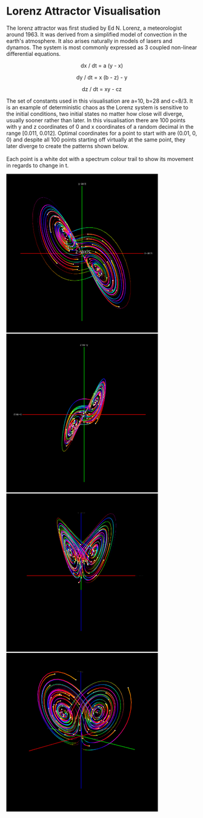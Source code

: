 # Lorenz Attractor Visualisation
The lorenz attractor was first studied by Ed N. Lorenz, a meteorologist around 1963. It was derived from a simplified model of convection in the earth's atmosphere. It also arises naturally in models of lasers and dynamos. The system is most commonly expressed as 3 coupled non-linear differential equations.
<p align="center">dx / dt = a (y - x)</p>

<p align="center">dy / dt = x (b - z) - y</p>

<p align="center">dz / dt = xy - cz</p>
The set of constants used in this visualisation are a=10, b=28 and c=8/3. It is an example of deterministic chaos as the Lorenz system is sensitive to the initial conditions, two initial states no matter how close will diverge, usually sooner rather than later. In this visualisation there are 100 points with y and z coordinates of 0 and x coordinates of a random decimal in the range [0.011, 0.012]. Optimal coordinates for a point to start with are (0.01, 0, 0) and despite all 100 points starting off virtually at the same point, they later diverge to create the patterns shown below.<br/><br/>
Each point is a white dot with a spectrum colour trail to show its movement in regards to change in t.
<p float="left">
  <img src="https://github.com/David-Sangojinmi/Projects/blob/master/Processing/Images/lorenz_1.png" width="400" height="417.8"/>
  <img src="https://github.com/David-Sangojinmi/Projects/blob/master/Processing/Images/lorenz_2.png" width="400" height="417.8"/>
  <img src="https://github.com/David-Sangojinmi/Projects/blob/master/Processing/Images/lorenz_3.png" width="400" height="417.8"/>
  <img  src="https://github.com/David-Sangojinmi/Projects/blob/master/Processing/Images/lorenz_4.png" width="400" height="417.8"/>
</p>
